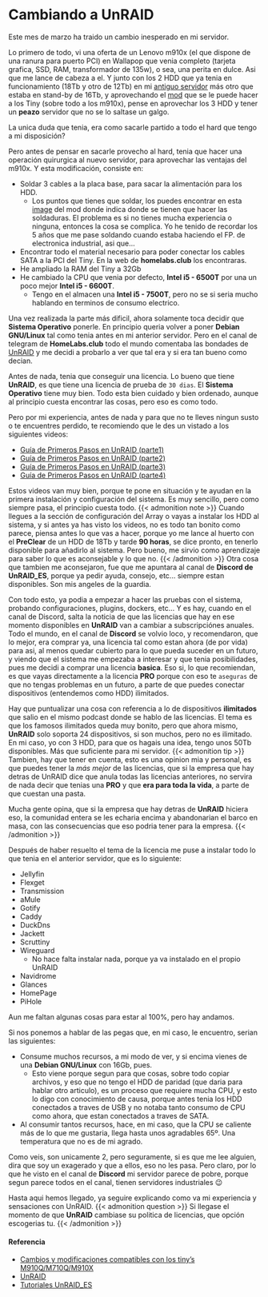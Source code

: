 # Cambiando a UnRAID

Este mes de marzo ha traido un cambio inesperado en mi servidor.

Lo primero de todo, vi una oferta de un Lenovo m910x (el que dispone de una ranura para puerto PCI) en Wallapop que venia completo (tarjeta grafica, SSD, RAM, transformador de 135w), o sea, una perita en dulce. Asi que me lance de cabeza a el. Y junto con los 2 HDD que ya tenia en funcionamiento (18Tb y otro de 12Tb) en mi [antiguo servidor](/2023-08-01-de-nuevo-cambiando-servidor) más otro que estaba en stand-by de 16Tb, y aprovechando el [mod](https://homelabs.club/cambios-y-modificaciones-compatibles-con-los-tinys-m910q-m710q-m910x) que se le puede hacer a los Tiny (sobre todo a los m910x), pense en aprovechar los 3 HDD y tener un **peazo** servidor que no se lo saltase un galgo.

<!--more-->

La unica duda que tenia, era como sacarle partido a todo el hard que tengo a mi disposición?

Pero antes de pensar en sacarle provecho al hard, tenia que hacer una operación quirurgica al nuevo servidor, para aprovechar las ventajas del m910x. Y esta modificación, consiste en:
- Soldar 3 cables a la placa base, para sacar la alimentación para los HDD. 
  - Los puntos que tienes que soldar, los puedes encontrar en esta [image](https://media.printables.com/media/prints/571792/images/4573825_5c9533df-9369-43f3-adfb-a8e3ec3e6bcc/thumbs/inside/1280x960/jpeg/noard-pinout-voltages.webp) del mod donde indica donde se tienen que hacer las soldaduras. El problema es si no tienes mucha experiencia o ninguna, entonces la cosa se complica. Yo he tenido de recordar los 5 años que me pase soldando cuando estaba haciendo el FP. de electronica industrial, asi que...
- Encontrar todo el material necesario para poder conectar los cables SATA a la PCI del Tiny. En la web de **homelabs.club** los encontraras.
- He ampliado la RAM del Tiny a 32Gb
- He cambiado la CPU que venia por defecto, **Intel i5 - 6500T** por una un poco mejor **Intel i5 - 6600T**.
  - Tengo en el almacen una **Intel i5 - 7500T**, pero no se si seria mucho hablando en terminos de consumo electrico.

Una vez realizada la parte más dificil, ahora solamente toca decidir que **Sistema Operativo** ponerle. En principio queria volver a poner **Debian GNU/Linux** tal como tenia antes en mi anterior servidor. Pero en el canal de telegram de **HomeLabs.club** todo el mundo comentaba las bondades de [UnRAID](https://unraid.net) y me decidi a probarlo a ver que tal era y si era tan bueno como decian.

Antes de nada, tenia que conseguir una licencia. Lo bueno que tiene **UnRAID**, es que tiene una licencia de prueba de `30 dias`. El **Sistema Operativo** tiene muy bien. Todo esta bien cuidado y bien ordenado, aunque al principio cuesta encontrar las cosas, pero eso es como todo. 

Pero por mi experiencia, antes de nada y para que no te lleves ningun susto o te encuentres perdido, te recomiendo que le des un vistado a los siguientes videos:
 - [Guía de Primeros Pasos en UnRAID (parte1)](https://www.youtube.com/watch?v=00zfs3U21GY)
 - [Guía de Primeros Pasos en UnRAID (parte2)](https://www.youtube.com/watch?v=Aq6ssRuMQVo)
 - [Guía de Primeros Pasos en UnRAID (parte3)](https://www.youtube.com/watch?v=B5jpsmV1Mjg)
 - [Guía de Primeros Pasos en UnRAID (parte4)](https://www.youtube.com/watch?v=GRjWusI3fj8)

Estos videos van muy bien, porque te pone en situación y te ayudan en la primera instalación y configuración del sistema. Es muy sencillo, pero como siempre pasa, el principio cuesta todo.
{{< admonition note >}}
Cuando llegues a la sección de configuración del Array o vayas a instalar los HDD al sistema, y si antes ya has visto los videos, no es todo tan bonito como parece, piensa antes lo que vas a hacer, porque yo me lance al huerto con el **PreClear** de un HDD de 18Tb y tarde **90 horas**, se dice pronto, en tenerlo disponible para añadirlo al sistema. Pero bueno, me sirvio como aprendizaje para saber lo que es aconsejable y lo que no.
{{< /admonition >}}
Otra cosa que tambien me aconsejaron, fue que me apuntara al canal de **Discord de UnRAID_ES**, porque ya pedir ayuda, consejo, etc... siempre estan disponibles. Son mis angeles de la guardia.

Con todo esto, ya podia a empezar a hacer las pruebas con el sistema, probando configuraciones, plugins, dockers, etc... Y es hay, cuando en el canal de Discord, salta la noticia de que las licencias que hay en ese momento disponibles en **UnRAID** van a cambiar a subscripciónes anuales. Todo el mundo, en el canal de **Discord** se volvio loco,  y recomendaron, que lo mejor, era comprar ya, una licencia tal como estan ahora (de por vida) para asi, al menos quedar cubierto para lo que pueda suceder en un futuro, y viendo que el sistema me empezaba a interesar y que tenia posibilidades, pues me decidi a comprar una licencia **basica**. Eso si, lo que recomiendan, es que vayas directamente a la licencia **PRO** porque con eso te `aseguras` de que no tengas problemas en un futuro, a parte de que puedes conectar dispositivos (entendemos como HDD) ilimitados.

Hay que puntualizar una cosa con referencia a lo de dispositivos **ilimitados** que salio en el mismo podcast donde se hablo de las licencias. El tema es que los famosos ilimitados queda muy bonito, pero que ahora mismo, **UnRAID** solo soporta 24 dispositivos, si son muchos, pero no es ilimitado. En mi caso, yo con 3 HDD, para que os hagais una idea, tengo unos 50Tb disponibles. Más que suficiente para mi servidor.
{{< admonition tip >}}
Tambien, hay que tener en cuenta, esto es una opinion mia y personal, es que puedes tener la *más mejor* de las licencias, que si la empresa que hay detras de UnRAID dice que anula todas las licencias anteriores, no servira de nada decir que tenias una **PRO** y que **era para toda la vida**, a parte de que cuestan una pasta.

Mucha gente opina, que si la empresa que hay detras de **UnRAID** hiciera eso, la comunidad entera se les echaria encima y abandonarian el barco en masa, con las consecuencias que eso podria tener para la empresa.
{{< /admonition >}}

Después de haber resuelto el tema de la licencia me puse a instalar todo lo que tenia en el anterior servidor, que es lo siguiente:
- Jellyfin
- Flexget
- Transmission
- aMule
- Gotify
- Caddy
- DuckDns
- Jackett
- Scruttiny
- Wireguard
  - No hace falta instalar nada, porque ya va instalado en el propio UnRAID
- Navidrome
- Glances
- HomePage
- PiHole

Aun me faltan algunas cosas para estar al 100%, pero hay andamos.

Si nos ponemos a hablar de las pegas que, en mi caso, le encuentro, serian las siguientes:
- Consume muchos recursos, a mi modo de ver, y si encima vienes de una **Debian GNU/Linux** con 16Gb, pues.
  - Esto viene porque segun para que cosas, sobre todo copiar archivos, y eso que no tengo el HDD de paridad (que daria para hablar otro articulo), es un proceso que requiere mucha CPU, y esto lo digo con conocimiento de causa, porque antes tenia los HDD conectados a traves de USB y no notaba tanto consumo de CPU como ahora, que estan conectados a traves de SATA.
- Al consumir tantos recursos, hace, en mi caso, que la CPU se caliente más de lo que me gustaria, llega hasta unos agradables 65º. Una temperatura que no es de mi agrado.

Como veis, son unicamente 2, pero seguramente, si es que me lee alguien, dira que soy un exagerado y que a ellos, eso no les pasa. Pero claro, por lo que he visto en el canal de **Discord** mi servidor parece de pobre, porque segun parece todos en el canal, tienen servidores industriales 😉

Hasta aqui hemos llegado, ya seguire explicando como va mi experiencia y sensaciones con UnRAID.
{{< admonition question >}}
Si llegase el momento de que **UnRAID** cambiase su politica de licencias, que opción escogerias tu.
{{< /admonition >}}
#### Referencia
- [Cambios y modificaciones compatibles con los tiny’s M910Q/M710Q/M910X](https://homelabs.club/cambios-y-modificaciones-compatibles-con-los-tinys-m910q-m710q-m910x)
- [UnRAID](https://unraid.net)
- [Tutoriales UnRAID_ES](https://www.youtube.com/playlist?list=PLVJ0-m0_zw1iM5w6oDHrEwMW87JnC_2pR)

